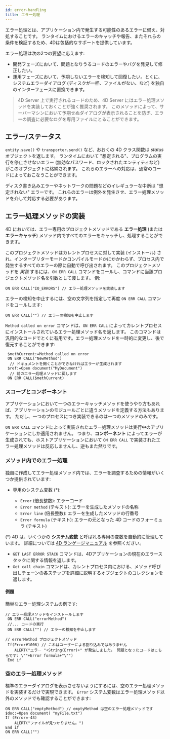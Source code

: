 ```yaml
---
id: error-handling
title: エラー処理
---
```


エラー処理とは、アプリケーション内で発生する可能性のあるエラーに備え、対処することです。 ランタイムにおけるエラーのキャッチや報告、またそれらの条件を検証するため、4Dは包括的なサポートを提供しています。

エラー処理は次の2つの要望に応えます:

- 開発フェーズにおいて、問題となりうるコードのエラーやバグを発見して修正したい。
- 運用フェーズにおいて、予期しないエラーを検知して回復したい。とくに、システムエラーダイアログ (ディスクが一杯、ファイルがない、など) を独自のインターフェースに置換できます。
> 4D Server 上で実行されるコードのため、4D Server にはエラー処理メソッドを実装しておくことが強く推奨されます。 このメソッドによって、サーバーマシンにおいて予期せぬダイアログが表示されることを防ぎ、エラーの調査に必要なログを専用ファイルにとることができます。


## エラー/ステータス

`entity.save()` や `transporter.send()` など、おおくの 4D クラス関数は *status* オブジェクトを返します。 ランタイムにおいて "想定される"、プログラムの実行を停止させないエラー (無効なパスワード、ロックされたエンティティなど) がこのオブジェクトに格納されます。 これらのエラーへの対応は、通常のコードによっておこなうことができます。

ディスク書き込みエラーやネットワークの問題などのイレギュラーな中断は "想定されない" エラーです。 これらのエラーは例外を発生させ、エラー処理メソッドを介して対応する必要があります。


## エラー処理メソッドの実装

4D においては、エラー専用のプロジェクトメソッドである **エラー処理** (または **エラーキャッチ**) メソッド内ですべてのエラーをキャッチし、処理することができます。

このプロジェクトメソッドはカレントプロセスに対して実装 (インストール) され、インタープリターモードかコンパイルモードかにかかわらず、プロセス内で発生するすべてのエラーの際に自動で呼び出されます。 このプロジェクトメソッドを *実装* するには、`ON ERR CALL` コマンドをコールし、コマンドに当該プロジェクトメソッド名を引数として渡します。 例:

```4d
ON ERR CALL("IO_ERRORS") // エラー処理メソッドを実装します
```

エラーの検知を中止するには、空の文字列を指定して再度 `ON ERR CALL` コマンドをコールします:
```4d
ON ERR CALL("") // エラーの検知を中止します
```

`Method called on error` コマンドは、`ON ERR CALL` によってカレントプロセスにインストールされているエラー処理メソッド名を返します。 このコマンドは汎用的なコードでとくに有用です。エラー処理メソッドを一時的に変更し、後で復元することができます:

```4d
 $methCurrent:=Method called on error
 ON ERR CALL("NewMethod")
  // ドキュメントを開くことができなければエラーが生成されます
 $ref:=Open document("MyDocument")
  // 前のエラー処理メソッドに戻します
 ON ERR CALL($methCurrent)

```

### スコープとコンポーネント

アプリケーションにおいて一つのエラーキャッチメソッドを使うやり方もあれば、アプリケーションのモジュールごとに違うメソッドを定義する方法もあります。 ただし、一つのプロセスにつき実装できるのは一つのメソッドのみです。

`ON ERR CALL` コマンドによって実装されたエラー処理メソッドは実行中のアプリケーションにしか適用されません。 つまり、**コンポーネント** によってエラーが生成されても、ホストアプリケーションにおいて `ON ERR CALL` で実装されたエラー処理メソッドは反応しませんし、逆もまた然りです。


### メソッド内でのエラー処理

独自に作成してエラー処理メソッド内では、エラーを調査するための情報がいくつか提供されています:

- 専用のシステム変数 (*):

  - `Error` (倍長整数): エラーコード
  - `Error method` (テキスト): エラーを生成したメソッドの名称
  - `Error line` (倍長整数): エラーを生成したメソッドの行番号
  - `Error formula` (テキスト): エラーの元となった 4D コードのフォーミュラ (テキスト)

(*) 4D は、いくつかの **システム変数** と呼ばれる専用の変数を自動的に管理しています。 詳細については [4D ランゲージマニュアル](https://doc.4d.com/4Dv18/4D/18/System-Variables.300-4505547.ja.html) を参照ください。

- `GET LAST ERROR STACK` コマンドは、4Dアプリケーションの現在のエラースタックに関する情報を返します。
- `Get call chain` コマンドは、カレントプロセス内における、メソッド呼び出しチェーンの各ステップを詳細に説明するオブジェクトのコレクションを返します。


#### 例題

簡単なエラー処理システムの例です:

```4d
// エラー処理メソッドをインストールします
 ON ERR CALL("errorMethod")
 //... コードの実行
 ON ERR CALL("") // エラーの検知を中止します
```

```4d
// errorMethod プロジェクトメソッド
 If(Error#1006) // これはユーザーによる割り込みではありません
    ALERT("エラー "+String(Error)+" が発生しました。 問題となったコードはこちらです: \""+Error formula+"\"")
 End if
```

### 空のエラー処理メソッド

標準のエラーダイアログを表示させないようにするには、空のエラー処理メソッドを実装するだけで実現できます。 `Error` システム変数はエラー処理メソッド以外のメソッドでも確認することができます:

```4d
ON ERR CALL("emptyMethod") // emptyMethod は空のエラー処理メソッドです
$doc:=Open document( "myFile.txt")
If (Error=-43)
    ALERT("ファイルが見つかりません。")
End if
ON ERR CALL("")
```


